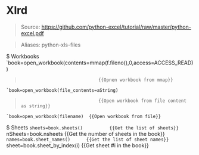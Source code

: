 # Xlrd

> Source: https://github.com/python-excel/tutorial/raw/master/python-excel.pdf

> Aliases: python-xls-files

$ Workbooks
    `book=open_workbook(contents=mmap(f.fileno(),0,access=ACCESS_READ))
>                                  {{Opnen workbook from mmap}} 
    `book=open_workbook(file_contents=aString)
>                                  {{Open workbook from file content as string}} 
    `book=open_workbook(filename)  {{Open workbook from file}} 

$ Sheets
    `sheets=book.sheets()          {{Get the list of sheets}} 
    `nSheets=book.nsheets          {{Get the number of sheets in the book}} 
    `names=book.sheet_names()      {{Get the list of sheet names}} 
    `sheet=book.sheet_by_index(i)  {{Get sheet #i in the book}} 
